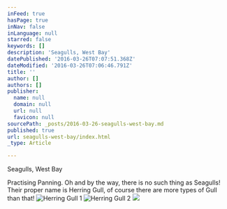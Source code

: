 ```yaml
---
inFeed: true
hasPage: true
inNav: false
inLanguage: null
starred: false
keywords: []
description: 'Seagulls, West Bay'
datePublished: '2016-03-26T07:07:51.368Z'
dateModified: '2016-03-26T07:06:46.791Z'
title: ''
author: []
authors: []
publisher:
  name: null
  domain: null
  url: null
  favicon: null
sourcePath: _posts/2016-03-26-seagulls-west-bay.md
published: true
url: seagulls-west-bay/index.html
_type: Article

---
```

Seagulls, West Bay

Practising Panning. Oh and by the way, there is no such thing as Seagulls! Their proper name is Herring Gull, of course there are more types of Gull than that!
![Herring Gull 1](https://the-grid-user-content.s3-us-west-2.amazonaws.com/a24094c7-42c9-4210-84b6-c14ed88b0607.jpg)
![Herring Gull 2](https://the-grid-user-content.s3-us-west-2.amazonaws.com/b4d9f533-966d-44f7-9964-643e553b4e87.jpg)
![](https://the-grid-user-content.s3-us-west-2.amazonaws.com/8afbc3c6-acdd-4e4e-b915-21c063346c90.jpg)